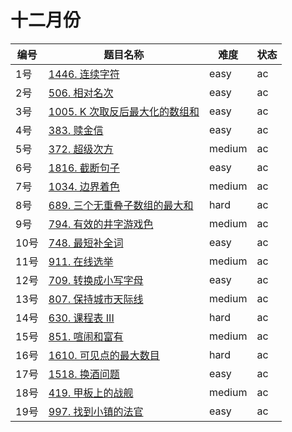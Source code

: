# 十二月份

**编号**|**题目名称**|**难度**|**状态**
--------|------------|--------|--------
1号|[1446. 连续字符](./第1题%201446.%20连续字符)|easy|ac
2号|[506. 相对名次](./第2题%20506.%20相对名次)|easy|ac
3号|[1005. K 次取反后最大化的数组和](./第3题%201005.%20K%20次取反后最大化的数组和)|easy|ac
4号|[383. 赎金信](./第4题%20383.%20赎金信)|easy|ac
5号|[372. 超级次方](./第5题%20372.%20超级次方)|medium|ac
6号|[1816. 截断句子](./第6题%201816.%20截断句子)|easy|ac
7号|[1034. 边界着色](./第7题%201034.%20边界着色)|medium|ac
8号|[689. 三个无重叠子数组的最大和](./第8题%20689.%20三个无重叠子数组的最大和)|hard|ac
9号|[794. 有效的井字游戏色](./第9题%20794.%20有效的井字游戏色)|medium|ac
10号|[748. 最短补全词](./第10题%20748.%20最短补全词)|easy|ac
11号|[911. 在线选举](./第11题%20911.%20在线选举)|medium|ac
12号|[709. 转换成小写字母](./第12题%20709.%20转换成小写字母)|easy|ac
13号|[807. 保持城市天际线](./第13题%20807.%20保持城市天际线)|medium|ac
14号|[630. 课程表 III](./第14题%20630.%20课程表%20III)|hard|ac
15号|[851. 喧闹和富有](./第15题%20851.%20喧闹和富有)|medium|ac
16号|[1610. 可见点的最大数目](./第16题%201610.%20可见点的最大数目)|hard|ac
17号|[1518. 换酒问题](./第17题%201518.%20换酒问题)|easy|ac
18号|[419. 甲板上的战舰](./第18题%20419.%20甲板上的战舰)|medium|ac
19号|[997. 找到小镇的法官](./第19题%20997.%20找到小镇的法官)|easy|ac
